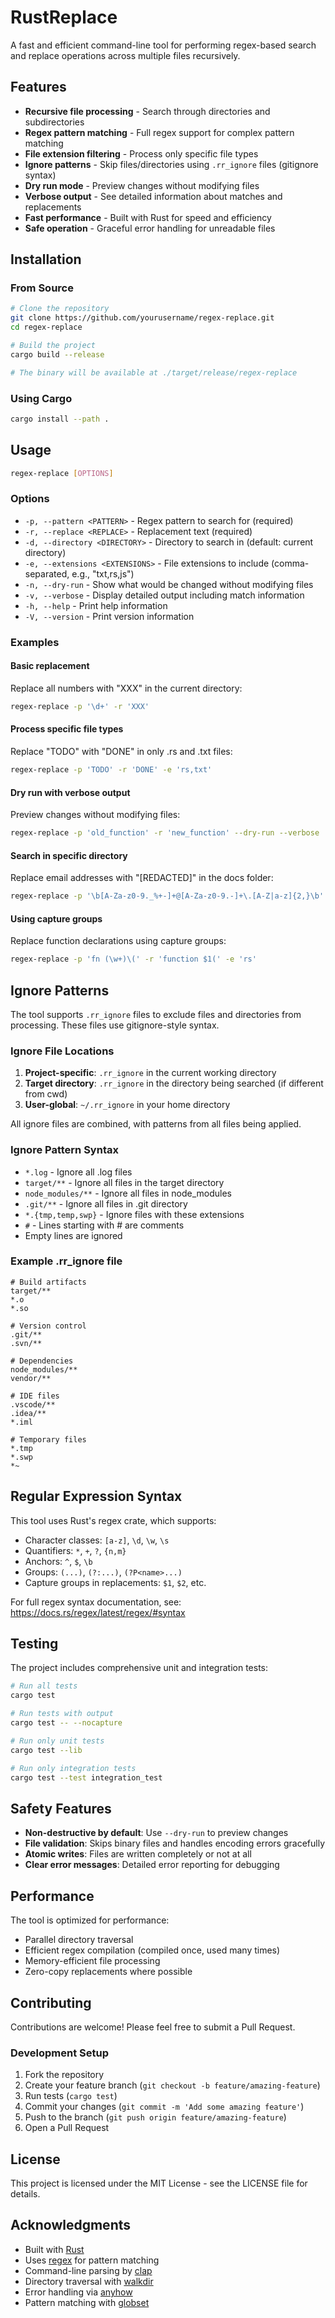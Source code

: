 # RustReplace

A fast and efficient command-line tool for performing regex-based search and replace operations across multiple files recursively.

## Features

- **Recursive file processing** - Search through directories and subdirectories
- **Regex pattern matching** - Full regex support for complex pattern matching
- **File extension filtering** - Process only specific file types
- **Ignore patterns** - Skip files/directories using `.rr_ignore` files (gitignore syntax)
- **Dry run mode** - Preview changes without modifying files
- **Verbose output** - See detailed information about matches and replacements
- **Fast performance** - Built with Rust for speed and efficiency
- **Safe operation** - Graceful error handling for unreadable files

## Installation

### From Source

```bash
# Clone the repository
git clone https://github.com/yourusername/regex-replace.git
cd regex-replace

# Build the project
cargo build --release

# The binary will be available at ./target/release/regex-replace
```

### Using Cargo

```bash
cargo install --path .
```

## Usage

```bash
regex-replace [OPTIONS]
```

### Options

- `-p, --pattern <PATTERN>` - Regex pattern to search for (required)
- `-r, --replace <REPLACE>` - Replacement text (required)
- `-d, --directory <DIRECTORY>` - Directory to search in (default: current directory)
- `-e, --extensions <EXTENSIONS>` - File extensions to include (comma-separated, e.g., "txt,rs,js")
- `-n, --dry-run` - Show what would be changed without modifying files
- `-v, --verbose` - Display detailed output including match information
- `-h, --help` - Print help information
- `-V, --version` - Print version information

### Examples

#### Basic replacement
Replace all numbers with "XXX" in the current directory:
```bash
regex-replace -p '\d+' -r 'XXX'
```

#### Process specific file types
Replace "TODO" with "DONE" in only .rs and .txt files:
```bash
regex-replace -p 'TODO' -r 'DONE' -e 'rs,txt'
```

#### Dry run with verbose output
Preview changes without modifying files:
```bash
regex-replace -p 'old_function' -r 'new_function' --dry-run --verbose
```

#### Search in specific directory
Replace email addresses with "[REDACTED]" in the docs folder:
```bash
regex-replace -p '\b[A-Za-z0-9._%+-]+@[A-Za-z0-9.-]+\.[A-Z|a-z]{2,}\b' -r '[REDACTED]' -d ./docs
```

#### Using capture groups
Replace function declarations using capture groups:
```bash
regex-replace -p 'fn (\w+)\(' -r 'function $1(' -e 'rs'
```

## Ignore Patterns

The tool supports `.rr_ignore` files to exclude files and directories from processing. These files use gitignore-style syntax.

### Ignore File Locations

1. **Project-specific**: `.rr_ignore` in the current working directory
2. **Target directory**: `.rr_ignore` in the directory being searched (if different from cwd)
3. **User-global**: `~/.rr_ignore` in your home directory

All ignore files are combined, with patterns from all files being applied.

### Ignore Pattern Syntax

- `*.log` - Ignore all .log files
- `target/**` - Ignore all files in the target directory
- `node_modules/**` - Ignore all files in node_modules
- `.git/**` - Ignore all files in .git directory
- `*.{tmp,temp,swp}` - Ignore files with these extensions
- `#` - Lines starting with # are comments
- Empty lines are ignored

### Example .rr_ignore file

```
# Build artifacts
target/**
*.o
*.so

# Version control
.git/**
.svn/**

# Dependencies
node_modules/**
vendor/**

# IDE files
.vscode/**
.idea/**
*.iml

# Temporary files
*.tmp
*.swp
*~
```

## Regular Expression Syntax

This tool uses Rust's regex crate, which supports:
- Character classes: `[a-z]`, `\d`, `\w`, `\s`
- Quantifiers: `*`, `+`, `?`, `{n,m}`
- Anchors: `^`, `$`, `\b`
- Groups: `(...)`, `(?:...)`, `(?P<name>...)`
- Capture groups in replacements: `$1`, `$2`, etc.

For full regex syntax documentation, see: https://docs.rs/regex/latest/regex/#syntax

## Testing

The project includes comprehensive unit and integration tests:

```bash
# Run all tests
cargo test

# Run tests with output
cargo test -- --nocapture

# Run only unit tests
cargo test --lib

# Run only integration tests
cargo test --test integration_test
```

## Safety Features

- **Non-destructive by default**: Use `--dry-run` to preview changes
- **File validation**: Skips binary files and handles encoding errors gracefully
- **Atomic writes**: Files are written completely or not at all
- **Clear error messages**: Detailed error reporting for debugging

## Performance

The tool is optimized for performance:
- Parallel directory traversal
- Efficient regex compilation (compiled once, used many times)
- Memory-efficient file processing
- Zero-copy replacements where possible

## Contributing

Contributions are welcome! Please feel free to submit a Pull Request.

### Development Setup

1. Fork the repository
2. Create your feature branch (`git checkout -b feature/amazing-feature`)
3. Run tests (`cargo test`)
4. Commit your changes (`git commit -m 'Add some amazing feature'`)
5. Push to the branch (`git push origin feature/amazing-feature`)
6. Open a Pull Request

## License

This project is licensed under the MIT License - see the LICENSE file for details.

## Acknowledgments

- Built with [Rust](https://www.rust-lang.org/)
- Uses [regex](https://crates.io/crates/regex) for pattern matching
- Command-line parsing by [clap](https://crates.io/crates/clap)
- Directory traversal with [walkdir](https://crates.io/crates/walkdir)
- Error handling via [anyhow](https://crates.io/crates/anyhow)
- Pattern matching with [globset](https://crates.io/crates/globset)
